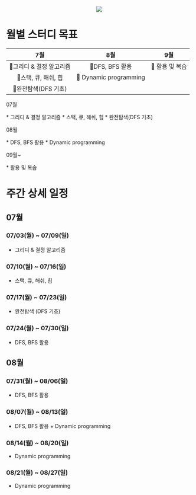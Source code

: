 <div align=center>
	<img src="https://capsule-render.vercel.app/api?type=waving&color=auto&height=200&section=header&text=Algorithm%20Study!&fontSize=90" />	
</div>


# 월별 스터디 목표
|		7월		|		8월		|		9월		|
|	:--------:              |   :-----------:               | :---------:                   |
|     🍧그리디 & 결정 알고리즘   |	🎀DFS, BFS 활용		| 	🎀 활용 및 복습          | 
|     🍧스택, 큐, 해쉬, 힙       |	🎀 Dynamic programming  |                               |
|     🍧완전탐색(DFS 기초)       |                               |                               |

<p align="justify">
07월
</p>
* 그리디 & 결정 알고리즘
* 스택, 큐, 해쉬, 힙
* 완전탐색(DFS 기초) 

<p align="justify">
08월
</p>
* DFS, BFS 활용
* Dynamic programming 

<p align="justify">
09월~
</p>
* 활용 및 복습 



# 주간 상세 일정 

## 07월 
### 07/03(월) ~ 07/09(일) 
* 그리디 & 결정 알고리즘 
### 07/10(월) ~ 07/16(일)
* 스택, 큐, 해쉬, 힙
### 07/17(월) ~ 07/23(일)
* 완전탐색 (DFS 기초)
### 07/24(월) ~ 07/30(일)
* DFS, BFS 활용

## 08월 
### 07/31(월) ~ 08/06(일) 
* DFS, BFS 활용 
### 08/07(월) ~ 08/13(일)
* DFS, BFS 활용 + Dynamic programming
### 08/14(월) ~ 08/20(일)
* Dynamic programming
### 08/21(월) ~ 08/27(일)
* Dynamic programming




